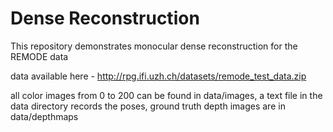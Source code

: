 # Dense Reconstruction

This repository demonstrates monocular dense reconstruction for the REMODE data

data available here - http://rpg.ifi.uzh.ch/datasets/remode_test_data.zip

all color images from 0 to 200 can be found in data/images, 
a text file in the data directory records the poses,
ground truth depth images are in data/depthmaps
